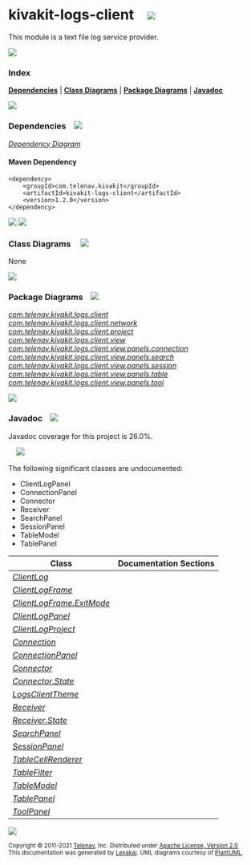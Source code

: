 [//]: # (start-user-text)



[//]: # (end-user-text)

# kivakit-logs-client &nbsp;&nbsp; <img src="https://www.kivakit.org/images/log-32.png" srcset="https://www.kivakit.org/images/log-32-2x.png 2x"/>

This module is a text file log service provider.

<img src="https://www.kivakit.org/images/horizontal-line-512.png" srcset="https://www.kivakit.org/images/horizontal-line-512-2x.png 2x"/>

### Index



[**Dependencies**](#dependencies) | [**Class Diagrams**](#class-diagrams) | [**Package Diagrams**](#package-diagrams) | [**Javadoc**](#javadoc)

<img src="https://www.kivakit.org/images/horizontal-line-512.png" srcset="https://www.kivakit.org/images/horizontal-line-512-2x.png 2x"/>

### Dependencies <a name="dependencies"></a> &nbsp;&nbsp; <img src="https://www.kivakit.org/images/dependencies-32.png" srcset="https://www.kivakit.org/images/dependencies-32-2x.png 2x"/>

[*Dependency Diagram*](https://www.kivakit.org/1.2.0/lexakai/kivakit-extensions/kivakit-logs/client/documentation/diagrams/dependencies.svg)

#### Maven Dependency

    <dependency>
        <groupId>com.telenav.kivakit</groupId>
        <artifactId>kivakit-logs-client</artifactId>
        <version>1.2.0</version>
    </dependency>

<img src="https://www.kivakit.org/images/horizontal-line-128.png" srcset="https://www.kivakit.org/images/horizontal-line-128-2x.png 2x"/>

[//]: # (start-user-text)



[//]: # (end-user-text)

<img src="https://www.kivakit.org/images/horizontal-line-128.png" srcset="https://www.kivakit.org/images/horizontal-line-128-2x.png 2x"/>

### Class Diagrams <a name="class-diagrams"></a> &nbsp; &nbsp; <img src="https://www.kivakit.org/images/diagram-40.png" srcset="https://www.kivakit.org/images/diagram-40-2x.png 2x"/>

None

<img src="https://www.kivakit.org/images/horizontal-line-128.png" srcset="https://www.kivakit.org/images/horizontal-line-128-2x.png 2x"/>

### Package Diagrams <a name="package-diagrams"></a> &nbsp;&nbsp; <img src="https://www.kivakit.org/images/box-32.png" srcset="https://www.kivakit.org/images/box-32-2x.png 2x"/>

[*com.telenav.kivakit.logs.client*](https://www.kivakit.org/1.2.0/lexakai/kivakit-extensions/kivakit-logs/client/documentation/diagrams/com.telenav.kivakit.logs.client.svg)  
[*com.telenav.kivakit.logs.client.network*](https://www.kivakit.org/1.2.0/lexakai/kivakit-extensions/kivakit-logs/client/documentation/diagrams/com.telenav.kivakit.logs.client.network.svg)  
[*com.telenav.kivakit.logs.client.project*](https://www.kivakit.org/1.2.0/lexakai/kivakit-extensions/kivakit-logs/client/documentation/diagrams/com.telenav.kivakit.logs.client.project.svg)  
[*com.telenav.kivakit.logs.client.view*](https://www.kivakit.org/1.2.0/lexakai/kivakit-extensions/kivakit-logs/client/documentation/diagrams/com.telenav.kivakit.logs.client.view.svg)  
[*com.telenav.kivakit.logs.client.view.panels.connection*](https://www.kivakit.org/1.2.0/lexakai/kivakit-extensions/kivakit-logs/client/documentation/diagrams/com.telenav.kivakit.logs.client.view.panels.connection.svg)  
[*com.telenav.kivakit.logs.client.view.panels.search*](https://www.kivakit.org/1.2.0/lexakai/kivakit-extensions/kivakit-logs/client/documentation/diagrams/com.telenav.kivakit.logs.client.view.panels.search.svg)  
[*com.telenav.kivakit.logs.client.view.panels.session*](https://www.kivakit.org/1.2.0/lexakai/kivakit-extensions/kivakit-logs/client/documentation/diagrams/com.telenav.kivakit.logs.client.view.panels.session.svg)  
[*com.telenav.kivakit.logs.client.view.panels.table*](https://www.kivakit.org/1.2.0/lexakai/kivakit-extensions/kivakit-logs/client/documentation/diagrams/com.telenav.kivakit.logs.client.view.panels.table.svg)  
[*com.telenav.kivakit.logs.client.view.panels.tool*](https://www.kivakit.org/1.2.0/lexakai/kivakit-extensions/kivakit-logs/client/documentation/diagrams/com.telenav.kivakit.logs.client.view.panels.tool.svg)

<img src="https://www.kivakit.org/images/horizontal-line-128.png" srcset="https://www.kivakit.org/images/horizontal-line-128-2x.png 2x"/>

### Javadoc <a name="javadoc"></a> &nbsp;&nbsp; <img src="https://www.kivakit.org/images/books-32.png" srcset="https://www.kivakit.org/images/books-32-2x.png 2x"/>

Javadoc coverage for this project is 26.0%.  
  
&nbsp; &nbsp; <img src="https://www.kivakit.org/images/meter-30-96.png" srcset="https://www.kivakit.org/images/meter-30-96-2x.png 2x"/>


The following significant classes are undocumented:  

- ClientLogPanel  
- ConnectionPanel  
- Connector  
- Receiver  
- SearchPanel  
- SessionPanel  
- TableModel  
- TablePanel

| Class | Documentation Sections |
|---|---|
| [*ClientLog*](https://www.kivakit.org/1.2.0/javadoc/kivakit-extensions/kivakit.logs.client/com/telenav/kivakit/logs/client/ClientLog.html) |  |  
| [*ClientLogFrame*](https://www.kivakit.org/1.2.0/javadoc/kivakit-extensions/kivakit.logs.client/com/telenav/kivakit/logs/client/ClientLogFrame.html) |  |  
| [*ClientLogFrame.ExitMode*](https://www.kivakit.org/1.2.0/javadoc/kivakit-extensions/kivakit.logs.client/com/telenav/kivakit/logs/client/ClientLogFrame.ExitMode.html) |  |  
| [*ClientLogPanel*](https://www.kivakit.org/1.2.0/javadoc/kivakit-extensions/kivakit.logs.client/com/telenav/kivakit/logs/client/view/ClientLogPanel.html) |  |  
| [*ClientLogProject*](https://www.kivakit.org/1.2.0/javadoc/kivakit-extensions/kivakit.logs.client/com/telenav/kivakit/logs/client/ClientLogProject.html) |  |  
| [*Connection*](https://www.kivakit.org/1.2.0/javadoc/kivakit-extensions/kivakit.logs.client/com/telenav/kivakit/logs/client/network/Connection.html) |  |  
| [*ConnectionPanel*](https://www.kivakit.org/1.2.0/javadoc/kivakit-extensions/kivakit.logs.client/com/telenav/kivakit/logs/client/view/panels/connection/ConnectionPanel.html) |  |  
| [*Connector*](https://www.kivakit.org/1.2.0/javadoc/kivakit-extensions/kivakit.logs.client/com/telenav/kivakit/logs/client/network/Connector.html) |  |  
| [*Connector.State*](https://www.kivakit.org/1.2.0/javadoc/kivakit-extensions/kivakit.logs.client/com/telenav/kivakit/logs/client/network/Connector.State.html) |  |  
| [*LogsClientTheme*](https://www.kivakit.org/1.2.0/javadoc/kivakit-extensions/kivakit.logs.client/com/telenav/kivakit/logs/client/project/LogsClientTheme.html) |  |  
| [*Receiver*](https://www.kivakit.org/1.2.0/javadoc/kivakit-extensions/kivakit.logs.client/com/telenav/kivakit/logs/client/network/Receiver.html) |  |  
| [*Receiver.State*](https://www.kivakit.org/1.2.0/javadoc/kivakit-extensions/kivakit.logs.client/com/telenav/kivakit/logs/client/network/Receiver.State.html) |  |  
| [*SearchPanel*](https://www.kivakit.org/1.2.0/javadoc/kivakit-extensions/kivakit.logs.client/com/telenav/kivakit/logs/client/view/panels/search/SearchPanel.html) |  |  
| [*SessionPanel*](https://www.kivakit.org/1.2.0/javadoc/kivakit-extensions/kivakit.logs.client/com/telenav/kivakit/logs/client/view/panels/session/SessionPanel.html) |  |  
| [*TableCellRenderer*](https://www.kivakit.org/1.2.0/javadoc/kivakit-extensions/kivakit.logs.client/com/telenav/kivakit/logs/client/view/panels/table/TableCellRenderer.html) |  |  
| [*TableFilter*](https://www.kivakit.org/1.2.0/javadoc/kivakit-extensions/kivakit.logs.client/com/telenav/kivakit/logs/client/view/panels/table/TableFilter.html) |  |  
| [*TableModel*](https://www.kivakit.org/1.2.0/javadoc/kivakit-extensions/kivakit.logs.client/com/telenav/kivakit/logs/client/view/panels/table/TableModel.html) |  |  
| [*TablePanel*](https://www.kivakit.org/1.2.0/javadoc/kivakit-extensions/kivakit.logs.client/com/telenav/kivakit/logs/client/view/panels/table/TablePanel.html) |  |  
| [*ToolPanel*](https://www.kivakit.org/1.2.0/javadoc/kivakit-extensions/kivakit.logs.client/com/telenav/kivakit/logs/client/view/panels/tool/ToolPanel.html) |  |  

[//]: # (start-user-text)



[//]: # (end-user-text)

<img src="https://www.kivakit.org/images/horizontal-line-512.png" srcset="https://www.kivakit.org/images/horizontal-line-512-2x.png 2x"/>

<sub>Copyright &#169; 2011-2021 [Telenav](https://telenav.com), Inc. Distributed under [Apache License, Version 2.0](LICENSE)</sub>  
<sub>This documentation was generated by [Lexakai](https://lexakai.org). UML diagrams courtesy of [PlantUML](https://plantuml.com).</sub>

